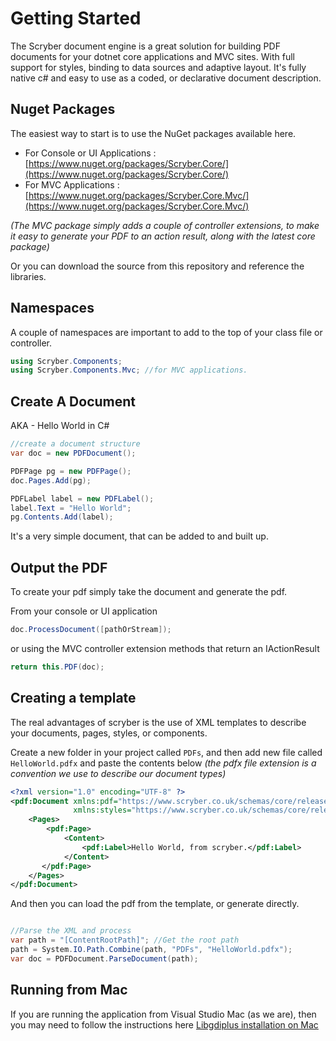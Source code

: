 # Getting Started

The Scryber document engine is a great solution for building PDF documents for your dotnet core applications and MVC sites. With full support for styles, binding to data sources and adaptive layout. It's fully native c# and easy to use as a coded, or declarative document description.

## Nuget Packages

The easiest way to start is to use the NuGet packages available here. 

* For Console or UI Applications : [https://www.nuget.org/packages/Scryber.Core/](https://www.nuget.org/packages/Scryber.Core/)
* For MVC Applications : [https://www.nuget.org/packages/Scryber.Core.Mvc/](https://www.nuget.org/packages/Scryber.Core.Mvc/)

_(The MVC package simply adds a couple of controller extensions, to make it easy to generate your PDF to an action result, along with the latest core package)_

Or you can download the source from this repository and reference the libraries.

## Namespaces

A couple of namespaces are important to add to the top of your class file or controller.

```csharp
using Scryber.Components;
using Scryber.Components.Mvc; //for MVC applications.
```

## Create A Document

AKA - Hello World in C#

```csharp
//create a document structure
var doc = new PDFDocument();

PDFPage pg = new PDFPage();
doc.Pages.Add(pg);

PDFLabel label = new PDFLabel();
label.Text = "Hello World";
pg.Contents.Add(label);
```

It's a very simple document, that can be added to and built up.

## Output the PDF

To create your pdf simply take the document and generate the pdf.

From your console or UI application

```csharp
doc.ProcessDocument([pathOrStream]);
```

or using the MVC controller extension methods that return an IActionResult

```csharp
return this.PDF(doc);
```

## Creating a template

The real advantages of scryber is the use of XML templates to describe your documents, pages, styles, or components.

Create a new folder in your project called `PDFs`, and then add new file called `HelloWorld.pdfx` and paste the contents below _(the pdfx file extension is a convention we use to describe our document types)_

```xml
<?xml version="1.0" encoding="UTF-8" ?>
<pdf:Document xmlns:pdf="https://www.scryber.co.uk/schemas/core/release/v1/Scryber.Components.xsd"
              xmlns:styles="https://www.scryber.co.uk/schemas/core/release/v1/Scryber.Styles.xsd">
    <Pages>
        <pdf:Page>
            <Content>
                <pdf:Label>Hello World, from scryber.</pdf:Label>
            </Content>
       </pdf:Page>
    </Pages>
</pdf:Document>
```

And then you can load the pdf from the template, or generate directly.

```csharp

//Parse the XML and process
var path = "[ContentRootPath]"; //Get the root path
path = System.IO.Path.Combine(path, "PDFs", "HelloWorld.pdfx");
var doc = PDFDocument.ParseDocument(path);

```

## Running from Mac

If you are running the application from Visual Studio Mac (as we are), then you may need to follow the instructions here [Libgdiplus installation on Mac](Libgdiplus)
